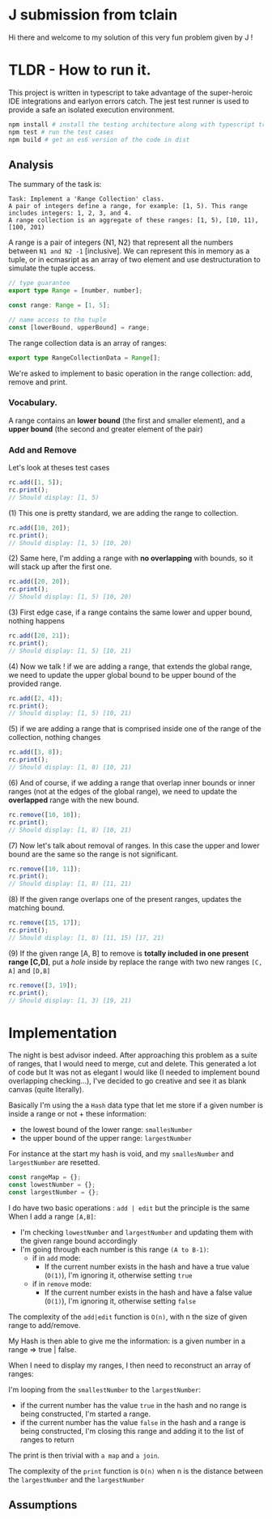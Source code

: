 # J submission from tclain

Hi there and welcome to my solution of this very fun problem given by J !

# TLDR - How to run it.

This project is written in typescript to take advantage of the super-heroic IDE integrations and earlyon errors catch. The jest test runner is used to provide a safe an isolated execution environment.

```bash
npm install # install the testing architecture along with typescript transpiling
npm test # run the test cases
npm build # get an es6 version of the code in dist
```

## Analysis

The summary of the task is:

```
Task: Implement a 'Range Collection' class.
A pair of integers define a range, for example: [1, 5). This range includes integers: 1, 2, 3, and 4.
A range collection is an aggregate of these ranges: [1, 5), [10, 11), [100, 201)
```

A range is a pair of integers {N1, N2} that represent all the numbers between `N1 and N2 -1` [inclusive]. We can represent this in memory as a tuple,
or in ecmasript as an array of two element and use destructuration to simulate the tuple access.

```ts
// type guarantee
export type Range = [number, number];

const range: Range = [1, 5];

// name access to the tuple
const [lowerBound, upperBound] = range;
```

The range collection data is an array of ranges:

```ts
export type RangeCollectionData = Range[];
```

We're asked to implement to basic operation in the range collection: add, remove and print.

### Vocabulary.

A range contains an **lower bound** (the first and smaller element), and a **upper bound** (the second and greater element of the pair)

### Add and Remove

Let's look at theses test cases

```ts
rc.add([1, 5]);
rc.print();
// Should display: [1, 5)
```

(1) This one is pretty standard, we are adding the range to collection.

```ts
rc.add([10, 20]);
rc.print();
// Should display: [1, 5) [10, 20)
```

(2) Same here, I'm adding a range with **no overlapping** with bounds, so it will stack up after the first one.

```ts
rc.add([20, 20]);
rc.print();
// Should display: [1, 5) [10, 20)
```

(3) First edge case, if a range contains the same lower and upper bound, nothing happens

```ts
rc.add([20, 21]);
rc.print();
// Should display: [1, 5) [10, 21)
```

(4) Now we talk ! if we are adding a range, that extends the global range, we need to update the upper global bound to be upper bound of the provided range.

```ts
rc.add([2, 4]);
rc.print();
// Should display: [1, 5) [10, 21)
```

(5) if we are adding a range that is comprised inside one of the range of the collection, nothing changes

```ts
rc.add([3, 8]);
rc.print();
// Should display: [1, 8) [10, 21)
```

(6) And of course, if we adding a range that overlap inner bounds or inner ranges (not at the edges of the global range), we need to update the **overlapped** range with the new bound.

```ts
rc.remove([10, 10]);
rc.print();
// Should display: [1, 8) [10, 21)
```

(7) Now let's talk about removal of ranges. In this case the upper and lower bound are the same so the range is not significant.

```ts
rc.remove([10, 11]);
rc.print();
// Should display: [1, 8) [11, 21)
```

(8) If the given range overlaps one of the present ranges, updates the matching bound.

```ts
rc.remove([15, 17]);
rc.print();
// Should display: [1, 8) [11, 15) [17, 21)
```

(9) If the given range [A, B] to remove is **totally included in one present range [C,D]**, put a _hole_ inside by replace the range with two new ranges `[C, A]` and `[D,B]`

```ts
rc.remove([3, 19]);
rc.print();
// Should display: [1, 3) [19, 21)
```

# Implementation

The night is best advisor indeed. After approaching this problem as a suite of ranges, that I would need to merge, cut and delete. This generated a lot of code but It was not as elegant I would like (I needed to implement bound overlapping checking...), I've decided to go creative and see it as blank canvas (quite literally).

Basically I'm using the a `Hash` data type that let me store if a given number is inside a range or not + these information:

- the lowest bound of the lower range: `smallesNumber`
- the upper bound of the upper range: `largestNumber`

For instance at the start my hash is void, and my `smallesNumber` and `largestNumber` are resetted.

```ts
const rangeMap = {};
const lowestNumber = {};
const largestNumber = {};
```

I do have two basic operations : `add | edit` but the principle is the same
When I add a range `[A,B]`:

- I'm checking `lowestNumber` and `largestNumber` and updating them with the given range bound accordingly
- I'm going through each number is this range `(A to B-1)`:
  - if in `add` mode:
    - If the current number exists in the hash and have a true value (`O(1)`), I'm ignoring it, otherwise setting `true`
  - if in `remove` mode:
    - If the current number exists in the hash and have a false value (`O(1)`), I'm ignoring it, otherwise setting `false`

The complexity of the `add|edit` function is `O(n)`, with n the size of given range to add/remove.

My Hash is then able to give me the information: is a given number in a range => true | false.

When I need to display my ranges, I then need to reconstruct an array of ranges:

I'm looping from the `smallestNumber` to the `largestNumber`:

- if the current number has the value `true` in the hash and no range is being constructed, I'm started a range.
- if the current number has the value `false` in the hash and a range is being constructed, I'm closing this range and adding it to the list of ranges to return

The print is then trivial with `a map` and `a join`.

The complexity of the `print` function is `O(n)` when n is the distance between the `largestNumber` and the `largestNumber`

## Assumptions
